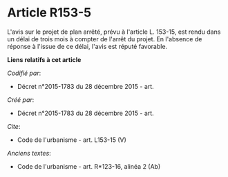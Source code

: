 # Article R153-5

L'avis sur le projet de plan arrêté, prévu à l'article L. 153-15, est rendu dans un délai de trois mois à compter de l'arrêt
du projet. En l'absence de réponse à l'issue de ce délai, l'avis est réputé favorable.

**Liens relatifs à cet article**

_Codifié par_:

  - Décret n°2015-1783 du 28 décembre 2015 - art.

_Créé par_:

  - Décret n°2015-1783 du 28 décembre 2015 - art.

_Cite_:

  - Code de l'urbanisme - art. L153-15 (V)

_Anciens textes_:

  - Code de l'urbanisme - art. R*123-16, alinéa 2 (Ab)
